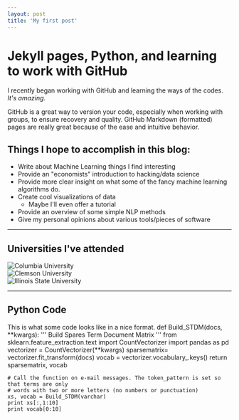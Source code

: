 ```yaml
---
layout: post
title: 'My first post'
---
```


# Jekyll pages, Python, and learning to work with GitHub

I recently began working with GitHub and learning the ways of the codes. *It's amazing.*

GitHub is a great way to version your code, especially when working with groups, to ensure 
recovery and quality. GitHub Markdown (formatted) pages are really great because of the ease and intuitive behavior.

## Things I hope to accomplish in this blog:

* Write about Machine Learning things I find interesting
* Provide an "economists" introduction to hacking/data science
* Provide more clear insight on what some of the fancy machine learning algorithms do.
* Create cool visualizations of data
	* Maybe I'll even offer a tutorial
* Provide an overview of some simple NLP methods
* Give my personal opinions about various tools/pieces of software

---


## Universities I've attended
![Columbia University](https://raw.githubusercontent.com/franciscojavierarceo/franciscojavierarceo.github.io/master/assets/images/Columbia-University.jpg)   
![Clemson University](https://raw.githubusercontent.com/franciscojavierarceo/franciscojavierarceo.github.io/master/assets/images/clemson-university.png)   
![Illinois State University](https://raw.githubusercontent.com/franciscojavierarceo/franciscojavierarceo.github.io/master/assets/images/illinois-state.png)   

---
## Python Code
This is what some code looks like in a nice format.
	def Build_STDM(docs, **kwargs):
    	''' Build Spares Term Document Matrix '''
    	from sklearn.feature_extraction.text import CountVectorizer
	    import pandas as pd
    	vectorizer = CountVectorizer(**kwargs)
    	sparsematrix= vectorizer.fit_transform(docs)
	    vocab = vectorizer.vocabulary_.keys()
	    return sparsematrix, vocab

	# Call the function on e-mail messages. The token_pattern is set so that terms are only
	# words with two or more letters (no numbers or punctuation)
	xs, vocab = Build_STDM(varchar)
	print xs[:,1:10]
	print vocab[0:10]


